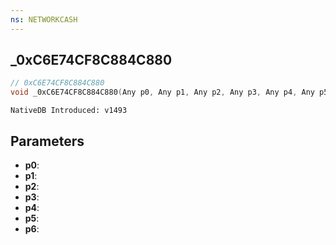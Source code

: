 ```yaml
---
ns: NETWORKCASH
---
```

## _0xC6E74CF8C884C880

```c
// 0xC6E74CF8C884C880
void _0xC6E74CF8C884C880(Any p0, Any p1, Any p2, Any p3, Any p4, Any p5, Any p6);
```

```
NativeDB Introduced: v1493
```

## Parameters
* **p0**:
* **p1**:
* **p2**:
* **p3**:
* **p4**:
* **p5**:
* **p6**:
